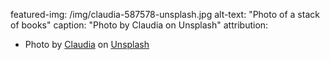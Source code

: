 featured-img: /img/claudia-587578-unsplash.jpg
alt-text: "Photo of a stack of books"
caption: "Photo by Claudia on Unsplash"
attribution:
- Photo by <a href="https://unsplash.com/photos/MiJTU6lqksg?utm_source=unsplash&utm_medium=referral&utm_content=creditCopyText">Claudia</a> on <a href="https://unsplash.com/?utm_source=unsplash&utm_medium=referral&utm_content=creditCopyText">Unsplash</a>
